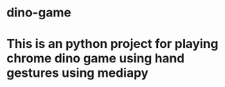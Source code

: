 # dino-game
# This is an python project for playing chrome dino game using hand gestures using mediapy





















